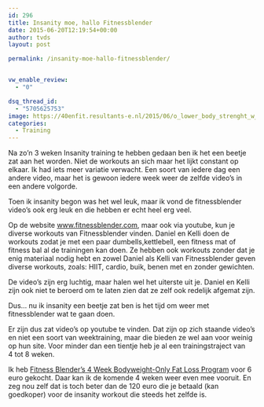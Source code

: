 ```yaml
---
id: 296
title: Insanity moe, hallo Fitnessblender
date: 2015-06-20T12:19:54+00:00
author: tvds
layout: post

permalink: /insanity-moe-hallo-fitnessblender/


vw_enable_review:
  - "0"

dsq_thread_id:
  - "5705625753"
image: https://40enfit.resultants-e.nl/2015/06/o_lower_body_strenght_w_kandd.jpg
categories:
  - Training
---
```

Na zo&#8217;n 3 weken Insanity training te hebben gedaan ben ik het een beetje zat aan het worden. Niet de workouts an sich maar het lijkt constant op elkaar. Ik had iets meer variatie verwacht. Een soort van iedere dag een andere video, maar het is gewoon iedere week weer de zelfde video&#8217;s in een andere volgorde.

Toen ik insanity begon was het wel leuk, maar ik vond de fitnessblender video&#8217;s ook erg leuk en die hebben er echt heel erg veel. <!--more-->

Op de website www.fitnessblender.com, maar ook via youtube, kun je diverse workouts van Fitnessblender vinden. Daniel en Kelli doen de workouts zodat je met een paar dumbells,kettlebell, een fitness mat of fitness bal al de trainingen kan doen. Ze hebben ook workouts zonder dat je enig materiaal nodig hebt en zowel Daniel als Kelli van Fitnessblender geven diverse workouts, zoals: HIIT, cardio, buik, benen met en zonder gewichten.

De video&#8217;s zijn erg luchtig, maar halen wel het uiterste uit je. Daniel en Kelli zijn ook niet te beroerd om te laten zien dat ze zelf ook redelijk afgemat zijn.

Dus&#8230; nu ik insanity een beetje zat ben is het tijd om weer met fitnessblender wat te gaan doen.

Er zijn dus zat video&#8217;s op youtube te vinden. Dat zijn op zich staande video&#8217;s en niet een soort van weektraining, maar die bieden ze wel aan voor weinig op hun site. Voor minder dan een tientje heb je al een trainingstraject van 4 tot 8 weken.

Ik heb [Fitness Blender&#8217;s 4 Week Bodyweight-Only Fat Loss Program](https://www.fitnessblender.com/plans/fitness-blenders-4-week-bodyweight-only-fat-loss-program) voor 6 euro gekocht. Daar kan ik de komende 4 weken weer even mee vooruit. En zeg nou zelf dat is toch beter dan de 120 euro die je betaald (kan goedkoper) voor de insanity workout die steeds het zelfde is.